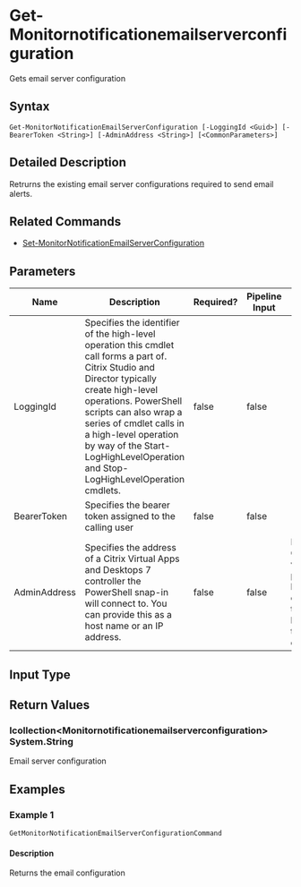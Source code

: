 ﻿
# Get-Monitornotificationemailserverconfiguration
Gets email server configuration
## Syntax
```
Get-MonitorNotificationEmailServerConfiguration [-LoggingId <Guid>] [-BearerToken <String>] [-AdminAddress <String>] [<CommonParameters>]
```
## Detailed Description
Retrurns the existing email server configurations required to send email alerts.


## Related Commands

* [Set-MonitorNotificationEmailServerConfiguration](./Set-MonitorNotificationEmailServerConfiguration/)
## Parameters
| Name   | Description | Required? | Pipeline Input | Default Value |
| --- | --- | --- | --- | --- |
| LoggingId | Specifies the identifier of the high-level operation this cmdlet call forms a part of. Citrix Studio and Director typically create high-level operations. PowerShell scripts can also wrap a series of cmdlet calls in a high-level operation by way of the Start-LogHighLevelOperation and Stop-LogHighLevelOperation cmdlets. | false | false |  |
| BearerToken | Specifies the bearer token assigned to the calling user | false | false |  |
| AdminAddress | Specifies the address of a Citrix Virtual Apps and Desktops 7 controller the PowerShell snap-in will connect to. You can provide this as a host name or an IP address. | false | false | Localhost. Once a value is provided by any cmdlet, this value becomes the default. |

## Input Type

### 

## Return Values

### Icollection&lt;Monitornotificationemailserverconfiguration&gt; System.String
Email server configuration
## Examples

### Example 1
```
GetMonitorNotificationEmailServerConfigurationCommand
```
#### Description
Returns the email configuration
